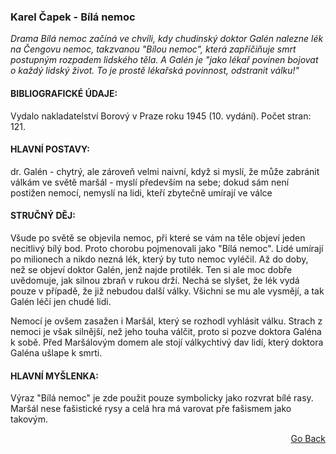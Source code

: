 ### Karel Čapek - Bílá nemoc

*Drama Bílá nemoc začíná ve chvíli, kdy chudinský doktor Galén nalezne lék na Čengovu nemoc, takzvanou "Bílou nemoc", která zapříčiňuje smrt postupným rozpadem lidského těla. A Galén je "jako lékař povinen bojovat o každý lidský život. To je prostě lékařská povinnost, odstranit válku!"*

#### BIBLIOGRAFICKÉ ÚDAJE:

Vydalo nakladatelství Borový v Praze roku 1945 (10. vydání). Počet stran: 121.

#### HLAVNÍ POSTAVY:

dr. Galén - chytrý, ale zároveň velmi naivní, když si myslí, že může zabránit válkám ve světě
maršál - myslí především na sebe; dokud sám není postižen nemocí, nemyslí na lidi, kteří zbytečně umírají ve válce

#### STRUČNÝ DĚJ:

Všude po světě se objevila nemoc, při které se vám na těle objeví jeden necitlivý bílý bod. Proto chorobu pojmenovali jako "Bílá nemoc". Lidé umírají po milionech a nikdo nezná lék, který by tuto nemoc vyléčil. Až do doby, než se objeví doktor Galén, jenž najde protilék. Ten si ale moc dobře uvědomuje, jak silnou zbraň v rukou drží. Nechá se slyšet, že lék vydá pouze v případě, že již nebudou další války. Všichni se mu ale vysmějí, a tak Galén léčí jen chudé lidi.

Nemocí je ovšem zasažen i Maršál, který se rozhodl vyhlásit válku. Strach z nemoci je však silnější, než jeho touha válčit, proto si pozve doktora Galéna k sobě. Před Maršálovým domem ale stojí válkychtivý dav lidí, který doktora Galéna ušlape k smrti.

#### HLAVNÍ MYŠLENKA:

Výraz "Bílá nemoc" je zde použit pouze symbolicky jako rozvrat bílé rasy. Maršál nese fašistické rysy a celá hra má varovat pře fašismem jako takovým.

<p align="right">
  <a href="https://github.com/neostetic/maturita">Go Back</a>
</p>
